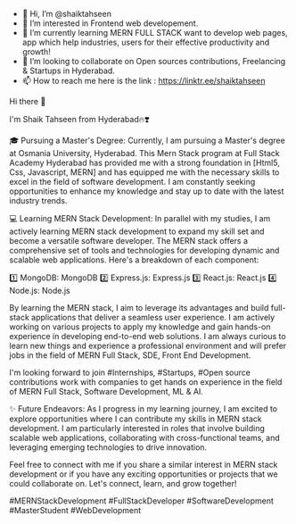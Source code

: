 - 👋 Hi, I’m @shaiktahseen
- 👀 I’m interested in Frontend web developement.
- 🌱 I’m currently learning MERN FULL STACK want to develop web pages, app which help industries, users for their effective productivity and growth!
- 💞️ I’m looking to collaborate on Open sources contributions, Freelancing & Startups in Hyderabad.
- 📫 How to reach me here is the link : https://linktr.ee/shaiktahseen

<!---
shaiktahseen/shaiktahseen is a ✨ special ✨ repository because its `README.md` (this file) appears on your GitHub profile.
You can click the Preview link to take a look at your changes.
--->

Hi there 👋

I'm Shaik Tahseen from Hyderabad🔥❣️

🎓 Pursuing a Master's Degree:
Currently, I am pursuing a Master's degree at Osmania University, Hyderabad. This Mern Stack program at Full Stack Academy Hyderabad has provided me with a strong foundation in [Html5, Css, Javascript, MERN] and has equipped me with the necessary skills to excel in the field of software development. I am constantly seeking opportunities to enhance my knowledge and stay up to date with the latest industry trends.

💻 Learning MERN Stack Development:
In parallel with my studies, I am actively learning MERN stack development to expand my skill set and become a versatile software developer. The MERN stack offers a comprehensive set of tools and technologies for developing dynamic and scalable web applications. Here's a breakdown of each component:

1️⃣ MongoDB: MongoDB
2️⃣ Express.js: Express.js
3️⃣ React.js: React.js
4️⃣ Node.js: Node.js

By learning the MERN stack, I aim to leverage its advantages and build full-stack applications that deliver a seamless user experience. I am actively working on various projects to apply my knowledge and gain hands-on experience in developing end-to-end web solutions.
I am always curious to learn new things and experience a professional environment and will prefer jobs in the field of MERN Full Stack, SDE, Front End Development.

I'm looking forward to join #Internships, #Startups, #Open source contributions work with companies to get hands on experience in the field of MERN Full Stack, Software Development, ML & AI.

✨ Future Endeavors:
As I progress in my learning journey, I am excited to explore opportunities where I can contribute my skills in MERN stack development. I am particularly interested in roles that involve building scalable web applications, collaborating with cross-functional teams, and leveraging emerging technologies to drive innovation.

Feel free to connect with me if you share a similar interest in MERN stack development or if you have any exciting opportunities or projects that we could collaborate on. Let's connect, learn, and grow together!

#MERNStackDevelopment #FullStackDeveloper #SoftwareDevelopment #MasterStudent #WebDevelopment

